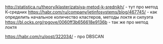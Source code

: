 http://statistica.ru/theory/klasterizatsiya-metod-k-srednikh/ - тут про метод К-средних
https://habr.com/ru/company/jetinfosystems/blog/467745/ - как определить начальное количество кластеров, методы локтя и силуэта
https://bl.ocks.org/rpgove/0060ff3b656618e9136b - так же про метод локтя

https://habr.com/ru/post/322034/ - про DBSCAN
